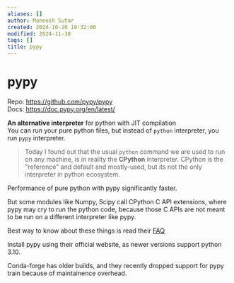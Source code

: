 ```yaml
---
aliases: []
author: Maneesh Sutar
created: 2024-10-20 19:32:00
modified: 2024-11-30
tags: []
title: pypy
---
```


# pypy

Repo: https://github.com/pypy/pypy  
Docs: https://doc.pypy.org/en/latest/

**An alternative interpreter** for python with JIT compilation  
You can run your pure python files, but instead of `python` interpreter, you run `pypy` interpreter.

 > 
 > Today I found out that the usual `python` command we are used to run on any machine, is in reality the **CPython** interpreter. CPython is the "reference" and default and mostly-used, but its not the only interpreter in python ecosystem.

Performance of pure python with pypy significantly faster.

But some modules like Numpy, Scipy call CPython C API extensions, where pypy may cry to run the python code, because those C APIs are not meant to be run on a different interpreter like pypy.

Best way to know about these things is read their [FAQ](https://doc.pypy.org/en/latest/faq.html#frequently-asked-questions)

Install pypy using their official website, as newer versions support python 3.10.

Conda-forge has older builds, and they recently dropped support for pypy train because of maintainence overhead.

